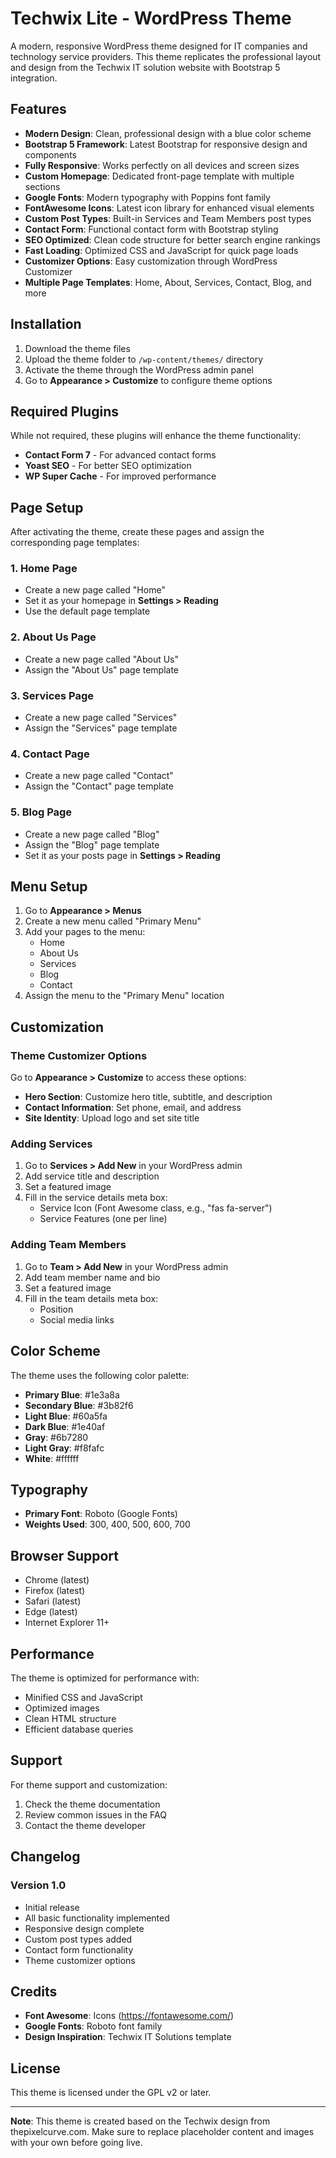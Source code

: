 # Techwix Lite - WordPress Theme

A modern, responsive WordPress theme designed for IT companies and technology service providers. This theme replicates the professional layout and design from the Techwix IT solution website with Bootstrap 5 integration.

## Features

- **Modern Design**: Clean, professional design with a blue color scheme
- **Bootstrap 5 Framework**: Latest Bootstrap for responsive design and components
- **Fully Responsive**: Works perfectly on all devices and screen sizes
- **Custom Homepage**: Dedicated front-page template with multiple sections
- **Google Fonts**: Modern typography with Poppins font family
- **FontAwesome Icons**: Latest icon library for enhanced visual elements
- **Custom Post Types**: Built-in Services and Team Members post types
- **Contact Form**: Functional contact form with Bootstrap styling
- **SEO Optimized**: Clean code structure for better search engine rankings
- **Fast Loading**: Optimized CSS and JavaScript for quick page loads
- **Customizer Options**: Easy customization through WordPress Customizer
- **Multiple Page Templates**: Home, About, Services, Contact, Blog, and more

## Installation

1. Download the theme files
2. Upload the theme folder to `/wp-content/themes/` directory
3. Activate the theme through the WordPress admin panel
4. Go to **Appearance > Customize** to configure theme options

## Required Plugins

While not required, these plugins will enhance the theme functionality:

- **Contact Form 7** - For advanced contact forms
- **Yoast SEO** - For better SEO optimization
- **WP Super Cache** - For improved performance

## Page Setup

After activating the theme, create these pages and assign the corresponding page templates:

### 1. Home Page
- Create a new page called "Home"
- Set it as your homepage in **Settings > Reading**
- Use the default page template

### 2. About Us Page
- Create a new page called "About Us"
- Assign the "About Us" page template

### 3. Services Page
- Create a new page called "Services"
- Assign the "Services" page template

### 4. Contact Page
- Create a new page called "Contact"
- Assign the "Contact" page template

### 5. Blog Page
- Create a new page called "Blog"
- Assign the "Blog" page template
- Set it as your posts page in **Settings > Reading**

## Menu Setup

1. Go to **Appearance > Menus**
2. Create a new menu called "Primary Menu"
3. Add your pages to the menu:
   - Home
   - About Us
   - Services
   - Blog
   - Contact
4. Assign the menu to the "Primary Menu" location

## Customization

### Theme Customizer Options

Go to **Appearance > Customize** to access these options:

- **Hero Section**: Customize hero title, subtitle, and description
- **Contact Information**: Set phone, email, and address
- **Site Identity**: Upload logo and set site title

### Adding Services

1. Go to **Services > Add New** in your WordPress admin
2. Add service title and description
3. Set a featured image
4. Fill in the service details meta box:
   - Service Icon (Font Awesome class, e.g., "fas fa-server")
   - Service Features (one per line)

### Adding Team Members

1. Go to **Team > Add New** in your WordPress admin
2. Add team member name and bio
3. Set a featured image
4. Fill in the team details meta box:
   - Position
   - Social media links

## Color Scheme

The theme uses the following color palette:

- **Primary Blue**: #1e3a8a
- **Secondary Blue**: #3b82f6
- **Light Blue**: #60a5fa
- **Dark Blue**: #1e40af
- **Gray**: #6b7280
- **Light Gray**: #f8fafc
- **White**: #ffffff

## Typography

- **Primary Font**: Roboto (Google Fonts)
- **Weights Used**: 300, 400, 500, 600, 700

## Browser Support

- Chrome (latest)
- Firefox (latest)
- Safari (latest)
- Edge (latest)
- Internet Explorer 11+

## Performance

The theme is optimized for performance with:

- Minified CSS and JavaScript
- Optimized images
- Clean HTML structure
- Efficient database queries

## Support

For theme support and customization:

1. Check the theme documentation
2. Review common issues in the FAQ
3. Contact the theme developer

## Changelog

### Version 1.0
- Initial release
- All basic functionality implemented
- Responsive design complete
- Custom post types added
- Contact form functionality
- Theme customizer options

## Credits

- **Font Awesome**: Icons (https://fontawesome.com/)
- **Google Fonts**: Roboto font family
- **Design Inspiration**: Techwix IT Solutions template

## License

This theme is licensed under the GPL v2 or later.

---

**Note**: This theme is created based on the Techwix design from thepixelcurve.com. Make sure to replace placeholder content and images with your own before going live.